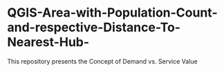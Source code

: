 # QGIS-Area-with-Population-Count-and-respective-Distance-To-Nearest-Hub-
This repository presents the Concept of Demand vs. Service Value
